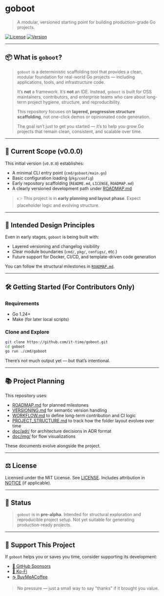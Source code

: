 # goboot

> A modular, versioned starting point for building production-grade Go projects.

[![License](https://img.shields.io/github/license/it-timo/goboot)](LICENSE)
[![Version](https://img.shields.io/github/v/release/it-timo/goboot?include_prereleases)](https://github.com/it-timo/goboot/releases)

---

## 📦 What is `goboot`?

> `goboot` is a deterministic scaffolding tool that provides a clean, modular foundation for real-world Go projects 
> — including applications, tools, and infrastructure code.
>
> It’s **not** a framework. It’s **not** an IDE.
> Instead, `goboot` is built for OSS maintainers, contributors, 
> and enterprise teams who care about long-term project hygiene, structure, and reproducibility.
>
> This repository focuses on **layered, progressive structure scaffolding**, not one-click demos or opinionated code generation.
>
> The goal isn’t just to get you started — it’s to help you grow Go projects that remain clean, consistent, 
> and scalable over time.

---

## 📁 Current Scope (v0.0.0)

This initial version (`v0.0.0`) establishes:

- A minimal CLI entry point (`cmd/goboot/main.go`)
- Basic configuration loading (`pkg/config`)
- Early repository scaffolding (`README.md`, `LICENSE`, `ROADMAP.md`)
- A clearly versioned development path under [ROADMAP.md](./ROADMAP.md)

> 👉 This project is in **early planning and layout phase**. Expect placeholder logic and evolving structure.

---

## 📐 Intended Design Principles

Even in early stages, `goboot` is being built with:

- Layered versioning and changelog visibility
- Clear module boundaries (`cmd/`, `pkg/`, `configs/`, etc.)
- Future support for Docker, CI/CD, and template-driven code generation

You can follow the structural milestones in [`ROADMAP.md`](./ROADMAP.md).

---

## 🛠️ Getting Started (For Contributors Only)

### Requirements

- Go 1.24+
- Make (for later local scripts)

### Clone and Explore

```bash
git clone https://github.com/it-timo/goboot.git
cd goboot
go run ./cmd/goboot
```

There’s not much output yet — but that’s intentional.

---

## 📚 Project Planning

This repository uses:

* [ROADMAP.md](./ROADMAP.md) for planned milestones
* [VERSIONING.md](./VERSIONING.md) for semantic version handling
* [WORKFLOW.md](./WORKFLOW.md) to define long-term contribution and CI logic
* [PROJECT_STRUCTURE.md](./PROJECT_STRUCTURE.md) to track how the folder layout evolves over time
* [doc/adr/](./doc/adr) for architecture decisions in ADR format
* [doc/img/](./doc/img) for flow visualizations


These documents evolve alongside the project.

---

## ⚖️ License

Licensed under the MIT License. See [LICENSE](./LICENSE).
Includes attribution in [NOTICE](./NOTICE) (if applicable).

---

## 🚧 Status

> `goboot` is in **pre-alpha**.
> Intended for structural exploration and reproducible project setup. Not yet suitable for generating production-ready projects.

---

## 💖 Support This Project

If `goboot` helps you or saves you time, consider supporting its development:

- [💖 GitHub Sponsors](https://github.com/sponsors/it-timo)
- [🎁 Ko-Fi](https://ko-fi.com/ittimo)
- [☕ BuyMeACoffee](https://buymeacoffee.com/ittimo)

> No pressure — just a small way to say "thanks" if it brought you value.
